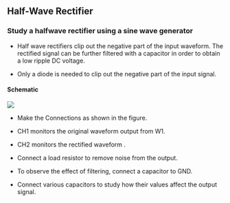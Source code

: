 Half-Wave Rectifier
---

### Study a halfwave rectifier using a sine wave generator

* Half wave rectifiers clip out the negative part of the input waveform. The rectified signal can be further filtered with a capacitor in order to obtain a low ripple DC voltage.

* Only a diode is needed to clip out the negative part of the input signal.

#### Schematic

![](https://fossasia.github.io/pslab-experiments/images/schematics/halfwave.svg)

* Make the Connections as shown in the figure.

* CH1 monitors the original waveform output from W1.

* CH2 monitors the rectified waveform .

* Connect a load resistor to remove noise from the output.

* To observe the effect of filtering, connect a capacitor to GND.

* Connect various capacitors to study how their values affect the output signal.





